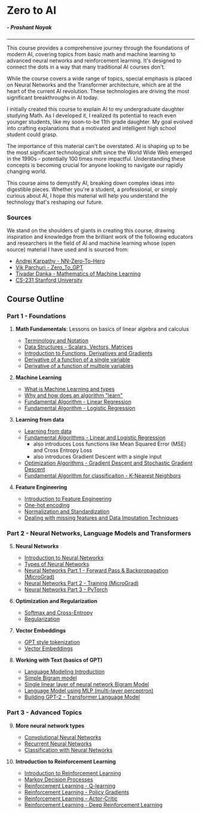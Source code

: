 # Zero to AI
##### *- Prashant Nayak*
---

This course provides a comprehensive journey through the foundations of modern AI, covering topics from basic math and machine learning to advanced neural networks and reinforcement learning. It's designed to connect the dots in a way that many traditional AI courses don't.

While the course covers a wide range of topics, special emphasis is placed on Neural Networks and the Transformer architecture, which are at the heart of the current AI revolution. These technologies are driving the most significant breakthroughs in AI today.

I initially created this course to explain AI to my undergraduate daughter studying Math. As I developed it, I realized its potential to reach even younger students, like my soon-to-be 11th grade daughter. My goal evolved into crafting explanations that a motivated and intelligent high school student could grasp.

The importance of this material can't be overstated. AI is shaping up to be the most significant technological shift since the World Wide Web emerged in the 1990s - potentially 100 times more impactful. Understanding these concepts is becoming crucial for anyone looking to navigate our rapidly changing world.

This course aims to demystify AI, breaking down complex ideas into digestible pieces. Whether you're a student, a professional, or simply curious about AI, I hope this material will help you understand the technology that's reshaping our future.

### Sources

We stand on the shoulders of giants in creating this course, drawing inspiration and knowledge from the brilliant work of the following educators and researchers in the field of AI and machine learning whose (open source) material I have used and is sourced from:
- [Andrej Karpathy - NN-Zero-To-Hero](https://github.com/karpathy/nn-zero-to-hero)
- [Vik Parchuri - Zero_To_GPT](https://github.com/VikParuchuri/zero_to_gpt/tree/master?tab=readme-ov-file)
- [Tivadar Danka - Mathematics of Machine Learning](https://tivadardanka.com/mathematics-of-machine-learning-preview)
- [CS-231 Stanford University](https://cs231n.github.io/)

## Course Outline

### Part 1 - Foundations

1. **Math Fundamentals**: Lessons on basics of linear algebra and calculus
   - [Terminology and Notation](./notes/term-not.ipynb)
   - [Data Structures - Scalars, Vectors, Matrices](./notes/data-structs.ipynb)
   - [Introduction to Functions, Derivatives and Gradients](./notes/func-der-grad.ipynb)
   - [Derivative of a function of a single variable](./notes/derivative-single-var.ipynb)
   - [Derivative of a function of multiple variables](./notes/derivative-multiple-var.ipynb)

2. **Machine Learning**
   - [What is Machine Learning and types](./notes/what-is-ml.ipynb)
   - [Why and how does an algorithm "learn"](./notes/why-algo-learns.ipynb)
   - [Fundamental Algorithm - Linear Regression](./notes/linear-reg.ipynb)
   - [Fundamental Algorithm - Logistic Regression](./notes/logistic-reg.ipynb)

3. **Learning from data**
   - [Learning from data](./notes/learning-from-data.ipynb)
   - [Fundamental Algorithms - Linear and Logistic Regression](./notes/fundamental-algorithms.ipynb)
       - also introduces Loss functions like Mean Squared Error (MSE) and Cross Entropy Loss
       - also introduces Gradient Descent with a single input
   - [Optimization Algorithms - Gradient Descent and Stochastic Gradient Descent](./notes/gradient-descent.ipynb)
   - [Fundamental Algorithm for classificaiton - K-Nearest Neighbors](./notes/knn.ipynb)

4. **Feature Engineering**
   - [Introduction to Feature Engineering](./notes/feature-engineering.ipynb)
   - [One-hot encoding](./notes/one-hot-encoding.ipynb)
   - [Normalization and Standardization](./notes/normalization-standardization.ipynb)
   - [Dealing with missing features and Data Imputation Techniques](./notes/missing-values-imputation.ipynb)

### Part 2 - Neural Networks, Language Models and Transformers

5. **Neural Networks**
   - [Introduction to Neural Networks](./notes/nn-intro.ipynb)
   - [Types of Neural Networks](./notes/nn-types.ipynb)
   - [Neural Networks Part 1 - Forward Pass & Backpropagation (MicroGrad)](./notes/nn-forward-backprop.ipynb)
   - [Neural Networks Part 2 - Training (MicroGrad)](./notes/nn-training.ipynb)
   - [Neural Networks Part 3 - PyTorch](./notes/nn-pytorch.ipynb)

6. **Optimization and Regularization**
   - [Softmax and Cross-Entropy](./notes/softmax-cross-entropy.ipynb)
   - [Regularization](./notes/regularization.ipynb)

7. **Vector Embeddings**
   - [GPT style tokenization](./notes/gpt-tokenization.ipynb)
   - [Vector Embeddings](./notes/vector-embeddings.ipynb)

8. **Working with Text (basics of GPT)**
   - [Language Modeling Introduction](./notes/lm-intro.ipynb)
   - [Simple Bigram model](./notes/bigram-lm.ipynb)
   - [Single linear layer of neural network Bigram Model](./notes/bigram-nn-lm.ipynb)
   - [Language Model using MLP (multi-layer perceptron)](./notes/bigram-mlp-lm.ipynb)
   - [Building GPT-2 - Transformer Language Model](./notes/bigram-transformer-lm.ipynb)

### Part 3 - Advanced Topics

9. **More neural network types**
   - [Convolutional Neural Networks](./notes/conv-nn.ipynb)
   - [Recurrent Neural Networks](./notes/rnn.ipynb)
   - [Classification with Neural Networks](./notes/nn-classification.ipynb)

10. **Introduction to Reinforcement Learning**
    - [Introduction to Reinforcement Learning](./notes/rl-intro.ipynb)
    - [Markov Decision Processes](./notes/mdp.ipynb)
    - [Reinforcement Learning - Q-learning](./notes/q-learning.ipynb)
    - [Reinforcement Learning - Policy Gradients](./notes/policy-gradients.ipynb)
    - [Reinforcement Learning - Actor-Critic](./notes/actor-critic.ipynb)
    - [Reinforcement Learning - Deep Reinforcement Learning](./notes/deep-rl.ipynb)

